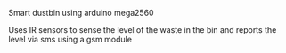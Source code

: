 Smart dustbin using arduino mega2560

Uses IR sensors to sense the level of the waste in the bin and reports the level via sms using a gsm module
